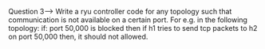 Question 3--> Write a ryu controller code for any topology such that communication is not available on a certain port. For e.g. in the following topology:
if: port 50,000 is blocked then if h1 tries to send tcp packets to h2 on port 50,000 then, it should not allowed.
